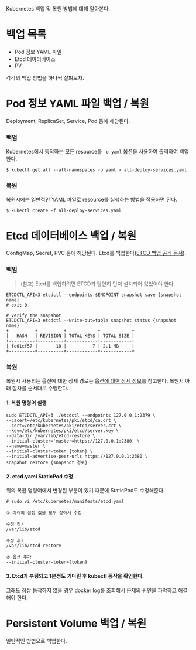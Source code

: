 Kubernetes 백업 및 복원 방법에 대해 알아본다.

# 백업 목록

* Pod 정보 YAML 파일
* Etcd 데이터베이스
* PV

각각의 백업 방법을 하나씩 살펴보자.

# Pod 정보 YAML 파일 백업 / 복원

Deployment, ReplicaSet, Service, Pod 등에 해당된다. 

### 백업

Kubernetes에서 동작하는 모든 resource를 `-o yaml` 옵션을 사용하여 출력하여 백업한다.

```
$ kubectl get all --all-namespaces -o yaml > all-deploy-services.yaml
```

### 복원

복원시에는 일반적인 YAML 파일로 resource를 실행하는 방법을 적용하면 된다.

```
$ kubectl create -f all-deploy-services.yaml
```

# Etcd 데이터베이스 백업 / 복원

ConfigMap, Secret, PVC 등에 해당된다. Etcd를 백업한다([ETCD 백업 공식 문서](https://kubernetes.io/docs/tasks/administer-cluster/configure-upgrade-etcd/#backing-up-an-etcd-cluster)). 

### 백업

> (참고) Etcd를 백업하려면 ETCD가 당연히 먼저 설치되어 있었어야 한다.

```
ETCDCTL_API=3 etcdctl --endpoints $ENDPOINT snapshot save {snapshot name}
# exit 0

# verify the snapshot
ETCDCTL_API=3 etcdctl --write-out=table snapshot status {snapshot name}
+----------+----------+------------+------------+
|   HASH   | REVISION | TOTAL KEYS | TOTAL SIZE |
+----------+----------+------------+------------+
| fe01cf57 |       10 |          7 | 2.1 MB     |
+----------+----------+------------+------------+
```

### 복원

복원시 사용되는 옵션에 대한 상세 경로는 [옵션에 대한 상세 정보](https://github.com/etcd-io/etcd/blob/master/Documentation/op-guide/configuration.md)를 참고한다. 복원시 아래 절차를 순서대로 수행한다.

#### 1. 복원 명령어 실행

```
sudo ETCDCTL_API=3 ./etcdctl --endpoints 127.0.0.1:2379 \
--cacert=/etc/kubernetes/pki/etcd/ca.crt \
--cert=/etc/kubernetes/pki/etcd/server.crt \
--key=/etc/kubernetes/pki/etcd/server.key \
--data-dir /var/lib/etcd-restore \
--initial-cluster='master=https://127.0.0.1:2380' \
--name=master \
--initial-cluster-token {token} \
--initial-advertise-peer-urls https://127.0.0.1:2380 \
snapahot restore {snapshot 경로}
```

#### 2. etcd.yaml StaticPod 수정

위의 복원 명령어에서 변경된 부분이 있기 때문에 StaticPod도 수정해준다.

```
# sudo vi /etc/kubernetes/manifests/etcd.yaml

① 아래의 설정 값을 모두 찾아서 수정

수정 전)
/var/lib/etcd

수정 후)
/var/lib/etcd-restore

② 옵션 추가
--initial-cluster-token={token}
```

#### 3. Etcd가 부팅되고 1분정도 기다린 후 kubectl 동작을 확인한다.

그래도 정상 동작하지 않을 경우 docker log를 조회해서 문제의 원인을 파악하고 해결해야 한다.

# Persistent Volume 백업 / 복원

일반적인 방법으로 백업한다.
